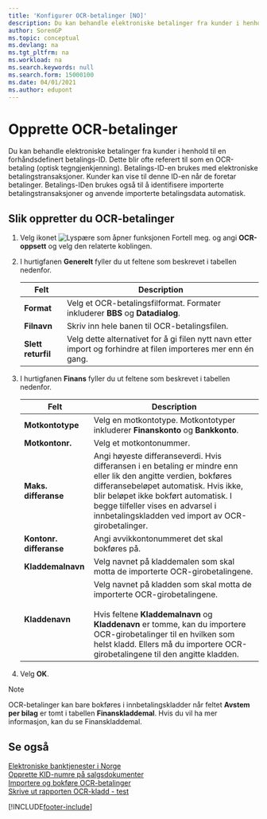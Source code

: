 ```yaml
---
title: 'Konfigurer OCR-betalinger [NO]'
description: Du kan behandle elektroniske betalinger fra kunder i henhold til en forhåndsdefinert betalings-ID i den norske versjonen. Dette blir ofte referert til som en OCR-betaling (optisk tegngjenkjenning).
author: SorenGP
ms.topic: conceptual
ms.devlang: na
ms.tgt_pltfrm: na
ms.workload: na
ms.search.keywords: null
ms.search.form: 15000100
ms.date: 04/01/2021
ms.author: edupont
---
```

# <a name="set-up-ocr-payments"></a><a name="set-up-ocr-payments"></a><a name="set-up-ocr-payments"></a>Opprette OCR-betalinger
Du kan behandle elektroniske betalinger fra kunder i henhold til en forhåndsdefinert betalings-ID. Dette blir ofte referert til som en OCR-betaling (optisk tegngjenkjenning). Betalings-ID-en brukes med elektroniske betalingstransaksjoner. Kunder kan vise til denne ID-en når de foretar betalinger. Betalings-IDen brukes også til å identifisere importerte betalingstransaksjoner og anvende importerte betalingsdata automatisk.  

## <a name="to-set-up-ocr-payments"></a><a name="to-set-up-ocr-payments"></a><a name="to-set-up-ocr-payments"></a>Slik oppretter du OCR-betalinger

1.  Velg ikonet ![Lyspære som åpner funksjonen Fortell meg.](../../media/ui-search/search_small.png "Fortell hva du vil gjøre") og angi **OCR-oppsett** og velg den relaterte koblingen.  
2.  I hurtigfanen **Generelt** fyller du ut feltene som beskrevet i tabellen nedenfor.  

    |Felt|Description|  
    |---------------------------------|---------------------------------------|  
    |**Format**|Velg et OCR-betalingsfilformat. Formater inkluderer **BBS** og **Datadialog**.|  
    |**Filnavn**|Skriv inn hele banen til OCR-betalingsfilen.|  
    |**Slett returfil**|Velg dette alternativet for å gi filen nytt navn etter import og forhindre at filen importeres mer enn én gang.|  

3.  I hurtigfanen **Finans** fyller du ut feltene som beskrevet i tabellen nedenfor.  

    |Felt|Description|  
    |---------------------------------|---------------------------------------|  
    |**Motkontotype**|Velg en motkontotype. Motkontotyper inkluderer **Finanskonto** og **Bankkonto**.|  
    |**Motkontonr.**|Velg et motkontonummer.|  
    |**Maks. differanse**|Angi høyeste differanseverdi. Hvis differansen i en betaling er mindre enn eller lik den angitte verdien, bokføres differansebeløpet automatisk. Hvis ikke, blir beløpet ikke bokført automatisk. I begge tilfeller vises en advarsel i innbetalingskladden ved import av OCR-girobetalinger.|  
    |**Kontonr. differanse**|Angi avvikkontonummeret det skal bokføres på.|  
    |**Kladdemalnavn**|Velg navnet på kladdemalen som skal motta de importerte OCR-girobetalingene.|  
    |**Kladdenavn**|Velg navnet på kladden som skal motta de importerte OCR-girobetalingene.<br /><br /> Hvis feltene **Kladdemalnavn** og **Kladdenavn** er tomme, kan du importere OCR-girobetalinger til en hvilken som helst kladd. Ellers må du importere OCR-girobetalingene til den angitte kladden.|  

4.  Velg **OK**.  

> [!NOTE]  
>  OCR-betalinger kan bare bokføres i innbetalingskladder når feltet **Avstem per bilag** er tomt i tabellen **Finanskladdemal**. Hvis du vil ha mer informasjon, kan du se Finanskladdemal.  

## <a name="see-also"></a><a name="see-also"></a><a name="see-also"></a>Se også
 [Elektroniske banktjenester i Norge](electronic-banking-in-norway.md)   
 [Opprette KID-numre på salgsdokumenter](how-to-set-up-kid-numbers-on-sales-documents.md)   
 [Importere og bokføre OCR-betalinger](how-to-import-and-post-ocr-payments.md)   
 [Skrive ut rapporten OCR-kladd - test](how-to-print-the-ocr-journal-test-report.md)   
 


[!INCLUDE[footer-include](../../includes/footer-banner.md)]

